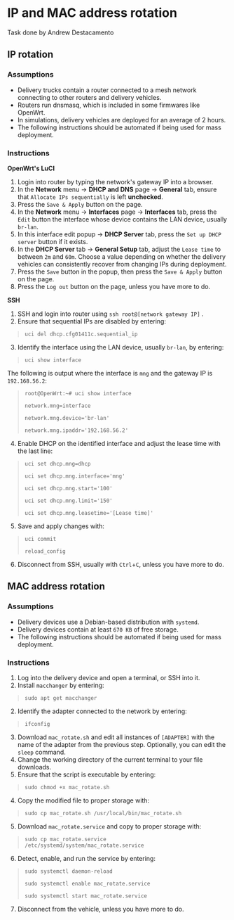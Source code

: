 # IP and MAC address rotation
Task done by Andrew Destacamento

## IP rotation
### Assumptions
- Delivery trucks contain a router connected to a mesh network connecting to other routers and delivery vehicles.
- Routers run dnsmasq, which is included in some firmwares like OpenWrt.
- In simulations, delivery vehicles are deployed for an average of 2 hours.
- The following instructions should be automated if being used for mass deployment.

### Instructions
**OpenWrt's LuCI**
1. Login into router by typing the network's gateway IP into a browser.
2. In the **Network** menu -> **DHCP and DNS** page -> **General** tab, ensure that `Allocate IPs sequentially` is left **unchecked**.
4. Press the `Save & Apply` button on the page.
5. In the **Network** menu -> **Interfaces** page -> **Interfaces** tab, press the `Edit` button the interface whose device contains the LAN device, usually `br-lan`.
6. In this interface edit popup -> **DHCP Server** tab, press the `Set up DHCP server` button if it exists.
7. In the **DHCP Server** tab -> **General Setup** tab, adjust the `Lease time` to between `2m` and `60m`. Choose a value depending on whether the delivery vehicles can consistently recover from changing IPs during deployment.
8. Press the `Save` button in the popup, then press the `Save & Apply` button on the page.
9. Press the `Log out` button on the page, unless you have more to do.

**SSH**
1. SSH and login into router using `ssh root@[network gateway IP]` .
2. Ensure that sequential IPs are disabled by entering:
> `uci del dhcp.cfg01411c.sequential_ip`
3. Identify the interface using the LAN device, usually `br-lan`, by entering:
> `uci show interface`

The following is output where the interface is `mng` and the gateway IP is `192.168.56.2`:
> `root@OpenWrt:~# uci show interface`
>
> `network.mng=interface`
>
> `network.mng.device='br-lan'`
>
> `network.mng.ipaddr='192.168.56.2'`
4. Enable DHCP on the identified interface and adjust the lease time with the last line:
> `uci set dhcp.mng=dhcp`
>
> `uci set dhcp.mng.interface='mng'`
>
> `uci set dhcp.mng.start='100'`
>
> `uci set dhcp.mng.limit='150'`
>
> `uci set dhcp.mng.leasetime='[Lease time]'`
5. Save and apply changes with:
> `uci commit`
>
> `reload_config`
6. Disconnect from SSH, usually with `Ctrl`+`C`, unless you have more to do.

## MAC address rotation
### Assumptions
- Delivery devices use a Debian-based distribution with `systemd`.
- Delivery devices contain at least `670 KB` of free storage.
- The following instructions should be automated if being used for mass deployment.

### Instructions
1. Log into the delivery device and open a terminal, or SSH into it.
2. Install `macchanger` by entering:
> `sudo apt get macchanger`
2. Identify the adapter connected to the network by entering:
> `ifconfig`

3. Download `mac_rotate.sh` and edit all instances of `[ADAPTER]` with the name of the adapter from the previous step. Optionally, you can edit the `sleep` command.
4. Change the working directory of the current terminal to your file downloads.
4. Ensure that the script is executable by entering:
> `sudo chmod +x mac_rotate.sh`
4. Copy the modified file to proper storage with:
> `sudo cp mac_rotate.sh /usr/local/bin/mac_rotate.sh`
5. Download `mac_rotate.service` and copy to proper storage with:
> `sudo cp mac_rotate.service /etc/systemd/system/mac_rotate.service`
6. Detect, enable, and run the service by entering:
> `sudo systemctl daemon-reload`
>
> `sudo systemctl enable mac_rotate.service`
>
> `sudo systemctl start mac_rotate.service`
7. Disconnect from the vehicle, unless you have more to do.